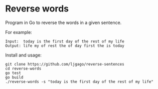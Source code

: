 # Reverse words

Program in Go to reverse the words in a given sentence.

For example:

```
Input:  today is the first day of the rest of my life
Output: life my of rest the of day first the is today
```

Install and usage:

```
git clone https://github.com/ljgago/reverse-sentences
cd reverse-words
go test
go build
./reverse-words -s "today is the first day of the rest of my life"
```
